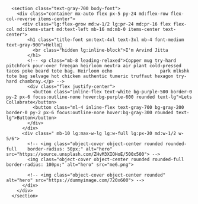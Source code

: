 <!DOCTYPE html>
<html lang="en">
<head>
    <meta charset="UTF-8">
    <meta name="viewport" content="width=device-width, initial-scale=1.0">
    <title>Document</title>
    <script src="https://unpkg.com/@lottiefiles/lottie-player@latest/dist/lottie-player.js"></script>
    <link href="https://unpkg.com/tailwindcss@^1.0/dist/tailwind.min.css" rel="stylesheet">
</head>
<body>
  
      <section class="text-gray-700 body-font"> 
        <div class="container mx-auto flex px-5 py-24 md:flex-row flex-col-reverse items-center">
          <div class="lg:flex-grow md:w-1/2 lg:pr-24 md:pr-16 flex flex-col md:items-start md:text-left mb-16 md:mb-0 items-center text-center">
            <h1 class="title-font sm:text-4xl text-3xl mb-4 font-medium text-gray-900">Hello👋 
              <br class="hidden lg:inline-block">I'm Arvind Jitta
            </h1>
            <!-- <p class="mb-8 leading-relaxed">Copper mug try-hard pitchfork pour-over freegan heirloom neutra air plant cold-pressed tacos poke beard tote bag. Heirloom echo                  park mlkshk tote bag selvage hot chicken authentic tumeric truffaut hexagon try-hard chambray.</p> -->
            <div class="flex justify-center">
              <button class="inline-flex text-white bg-purple-500 border-0 py-2 px-6 focus:outline-none hover:bg-purple-600 rounded text-lg">Lets Collabrate</button>
              <button class="ml-4 inline-flex text-gray-700 bg-gray-200 border-0 py-2 px-6 focus:outline-none hover:bg-gray-300 rounded text-lg">Button</button>
            </div>
          </div>
          <div class=" mb-10 lg:max-w-lg lg:w-full lg:px-20 md:w-1/2 w-5/6">
            <!-- <img class="object-cover object-center rounded rounded-full	border-radius: 50px;" alt="hero" src="https://source.unsplash.com/ZHvM3XIOHoE/500x500"> -->
            <img class="object-cover object-center rounded rounded-full	border-radius: 100px;" alt="hero" src="me6.png">

            <!-- <img class="object-cover object-center rounded" alt="hero" src="https://dummyimage.com/720x600"> -->
          </div>
        </div>
      </section>
  </body>
